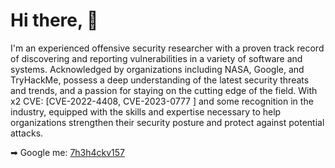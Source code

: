 # Hi there, 👋  

I'm an experienced offensive security researcher with a proven track record of discovering and reporting vulnerabilities in a variety of software and systems. Acknowledged by organizations including NASA, Google, and TryHackMe, possess a deep understanding of the latest security threats and trends, and a passion for staying on the cutting edge of the field. With x2 CVE: [CVE-2022-4408, CVE-2023-0777 ] and some recognition in the industry, equipped with the skills and expertise necessary to help organizations strengthen their security posture and protect against potential attacks. 

➡  Google me: <a href="https://google.com/?q=7h3h4ckv157">7h3h4ckv157</a>
